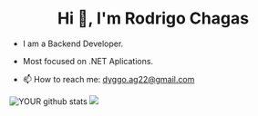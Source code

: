 <h1 align="center">Hi 👋, I'm Rodrigo Chagas</h1>


- I am a Backend Developer.
- Most focused on .NET Aplications.

- 📫 How to reach me: dyggo.ag22@gmail.com





![YOUR github stats](https://github-readme-stats.vercel.app/api?username=RodrigodevChagas&theme=merko&locale=en&hide=total-issues,contributed-to)
![](https://github-readme-stats.vercel.app/api/top-langs/?username=RodrigodevChagas&hide=php&theme=tokyonight)


